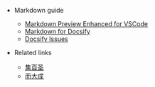 - Markdown guide
    - [Markdown Preview Enhanced for VSCode](https://leetah666.github.io/Notes/mpe_guide)
    - [Markdown for Docsify](https://docsify.js.org/#/)
    - [Docsify Issues](docsify_issues.md)

- Related links
    - [集百圣](https://hbs2000.github.io/Gpaper/#/)
    - [而大成](https://ligang19999.github.io/115/#/)